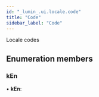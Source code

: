 ```yaml
---
id: "_lumin_.ui.locale.code"
title: "Code"
sidebar_label: "Code"
---
```


Locale codes

## Enumeration members

###  kEn

• **kEn**:
